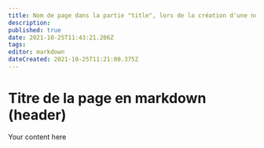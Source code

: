 ```yaml
---
title: Nom de page dans la partie "title", lors de la création d'une nouvelle page
description: 
published: true
date: 2021-10-25T11:43:21.206Z
tags: 
editor: markdown
dateCreated: 2021-10-25T11:21:00.375Z
---
```


# Titre de la page en markdown (header)
Your content here